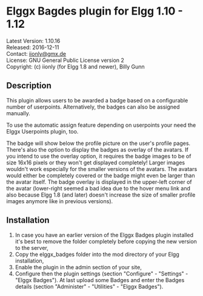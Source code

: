 Elggx Bagdes plugin for Elgg 1.10 - 1.12
========================================

Latest Version: 1.10.16  
Released: 2016-12-11  
Contact: iionly@gmx.de  
License: GNU General Public License version 2  
Copyright: (c) iionly (for Elgg 1.8 and newer), Billy Gunn


Description
-----------

This plugin allows users to be awarded a badge based on a configurable number of userpoints. Alternatively, the badges can also be assigned manually.

To use the automatic assign feature depending on userpoints your need the Elggx Userpoints plugin, too.

The badge will show below the profile picture on the user's profile pages. There's also the option to display the badges as overlay of the avatars. If you intend to use the overlay option, it requires the badge images to be of size 16x16 pixels or they won't get displayed completely! Larger images wouldn't work especially for the smaller versions of the avatars. The avatars would either be completely covered or the badge might even be larger than the avatar itself. The badge overlay is displayed in the upper-left corner of the avatar (lower-right seemed a bad idea due to the hover menu link and also because Elgg 1.8 (and later) doesn't increase the size of smaller profile images anymore like in previous versions).


Installation
------------

1. In case you have an earlier version of the Elggx Badges plugin installed it's best to remove the folder completely before copying the new version to the server,
2. Copy the elggx_badges folder into the mod directory of your Elgg installation,
3. Enable the plugin in the admin section of your site,
4. Configure then the plugin settings (section "Configure" - "Settings" - "Elggx Badges"). At last upload some Badges and enter the Badges details (section "Administer" - "Utilities" - "Elggx Badges").
